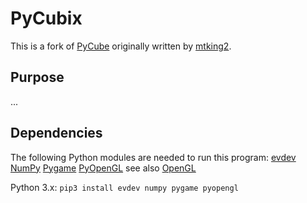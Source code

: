 # PyCubix

This is a fork of [PyCube](https://github.com/mtking2/PyCube) originally written by [mtking2](https://github.com/mtking2).

## Purpose
...

## Dependencies

The following Python modules are needed to run this program:
[evdev](https://pypi.org/project/evdev/)
[NumPy](http://www.numpy.org/)
[Pygame](http://pygame.org/)
[PyOpenGL](pyopengl.sourceforge.net/) see also [OpenGL](https://www.opengl.org/)

Python 3.x:
`pip3 install evdev numpy pygame pyopengl`
